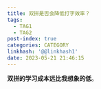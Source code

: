 ```yaml
---
title: 双拼是否会降低打字效率？
tags:
  - TAG1
  - TAG2
post-index: true
categories: CATEGORY
linkhash: '@@linkhash1'
date: 2023-05-21 21:46:15
---
```


**双拼的学习成本远比我想象的低**。